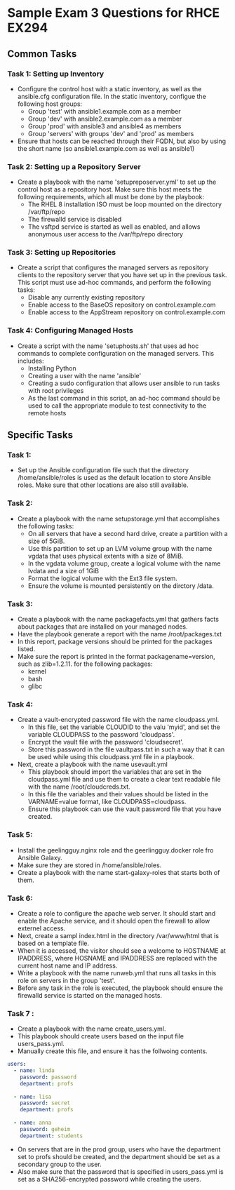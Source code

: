 # Sample Exam 3 Questions for RHCE EX294

## Common Tasks

### Task 1: Setting up Inventory

- Configure the control host with a static inventory, as well as the ansible.cfg configuration file. In the static inventory, configue the following host groups:
  - Group 'test' with ansible1.example.com as a member
  - Group 'dev' with ansible2.example.com as a member
  - Group 'prod' with ansible3 and ansible4 as members
  - Group 'servers' with groups 'dev' and 'prod' as members
- Ensure that hosts can be reached through their FQDN, but also by using the short name (so ansible1.example.com as well as ansible1)

### Task 2: Setting up a Repository Server

- Create a playbook with the name 'setupreposerver.yml' to set up the control host as a repository host. Make sure this host meets the following requirements, which all must be done by the playbook:
  - The RHEL 8 installation ISO must be loop mounted on the directory /var/ftp/repo
  - The firewalld service is disabled
  - The vsftpd service is started as well as enabled, and allows anonymous user access to the /var/ftp/repo directory

### Task 3: Setting up Repositories

- Create a script that configures the managed servers as repository clients to the repository server that you have set up in the previous task. This script must use ad-hoc commands, and perform the following tasks:
  - Disable any currently existing repository
  - Enable access to the BaseOS repository on control.example.com
  - Enable access to the AppStream repository on control.example.com

### Task 4: Configuring Managed Hosts

- Create a script with the name 'setuphosts.sh' that uses ad hoc commands to complete configuration on the managed servers. This includes:
  - Installing Python
  - Creating a user with the name 'ansible'
  - Creating a sudo configuration that allows user ansible to run tasks with root privileges
  - As the last command in this script, an ad-hoc command should be used to call the appropriate module to test connectivity to the remote hosts

## Specific Tasks

### Task 1:

- Set up the Ansible configuration file such that the directory /home/ansible/roles is used as the default location to store Ansible roles. Make sure that other locations are also still available.

### Task 2:

- Create a playbook with the name setupstorage.yml that accomplishes the following tasks:
  - On all servers that have a second hard drive, create a partition with a size of 5GiB.
  - Use this partition to set up an LVM volume group with the name vgdata that uses physical extents with a size of 8MiB.
  - In the vgdata volume group, create a logical volume with the name lvdata and a size of 1GiB
  - Format the logical volume with the Ext3 file system.
  - Ensure the volume is mounted persistently on the dirctory /data.

### Task 3:

- Create a playbook with the name packagefacts.yml that gathers facts about packages that are installed on your managed nodes.
- Have the playbook generate a report with the name /root/packages.txt
- In this report, package versions should be printed for the packages listed.
- Make sure the report is printed in the format packagename=version, such as zlib=1.2.11. for the following packages:
  - kernel
  - bash
  - glibc

### Task 4:

- Create a vault-encrypted password file with the name cloudpass.yml.
  - In this file, set the variable CLOUDID to the valu 'myid', and set the variable CLOUDPASS to the password 'cloudpass'.
  - Encrypt the vault file with the password 'cloudsecret'.
  - Store this password in the file vaultpass.txt in such a way that it can be used while using this cloudpass.yml file in a playbook.
- Next, create a playbook with the name usevault.yml
  - This playbook should import the variables that are set in the cloudpass.yml file and use them to create a clear text readable file with the name /root/cloudcreds.txt.
  - In this file the variables and their values should be listed in the VARNAME=value format, like CLOUDPASS=cloudpass.
  - Ensure this playbook can use the vault password file that you have created.

### Task 5:

- Install the geelingguy.nginx role and the geerlingguy.docker role fro Ansible Galaxy.
- Make sure they are stored in /home/ansible/roles.
- Create a playbook with the name start-galaxy-roles that starts both of them.

### Task 6:

- Create a role to configure the apache web server. It should start and enable the Apache service, and it should open the firewall to allow externel access.
- Next, create a sampl index.html in the directory /var/www/html that is based on a template file.
- When it is accessed, the visitor should see a welcome to HOSTNAME at IPADDRESS, where HOSNAME and IPADDRESS are replaced with the current host name and IP address.
- Write a playbook with the name runweb.yml that runs all tasks in this role on servers in the group 'test'.
- Before any task in the role is executed, the playbook should ensure the firewalld service is started on the managed hosts.

### Task 7 :

- Create a playbook with the name create_users.yml.
- This playbook should create users based on the input file users_pass.yml.
- Manually create this file, and ensure it has the follwoing contents.
```yaml
users:
  - name: linda
    password: password
    department: profs
    
  - name: lisa
    password: secret
    department: profs
    
  - name: anna
    password: geheim
    department: students
```
- On servers that are in the prod group, users who have the department set to profs should be created, and the department should be set as a secondary group to the user.
- Also make sure that the password that is specified in users_pass.yml is set as a SHA256-encrypted password while creating the users.

